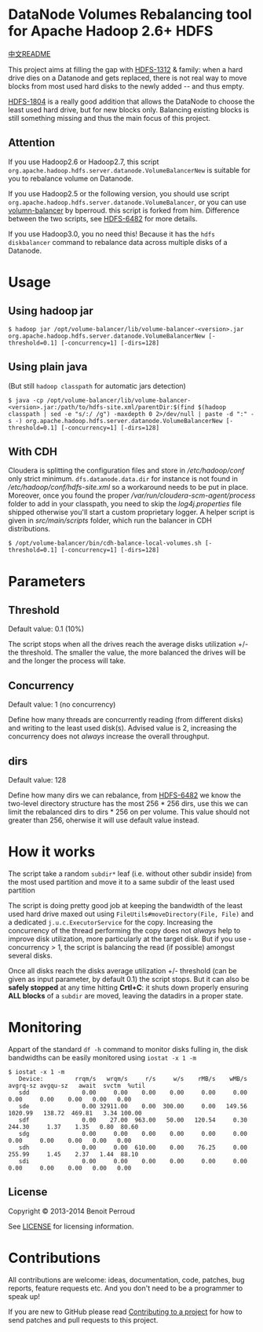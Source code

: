 DataNode Volumes Rebalancing tool for Apache Hadoop 2.6+ HDFS
===============

[中文README](Chinese.md)

This project aims at filling the gap with [HDFS-1312](https://issues.apache.org/jira/browse/HDFS-1312) & family: when a hard drive dies on a Datanode and gets replaced, there is not real way to move blocks from most used hard disks to the newly added -- and thus empty.

[HDFS-1804](https://issues.apache.org/jira/browse/HDFS-1804) is a really good addition that allows the DataNode to choose the least used hard drive, but for new blocks only. Balancing existing blocks is still something missing and thus the main focus of this project.

## Attention

If you use Hadoop2.6 or Hadoop2.7, this script `org.apache.hadoop.hdfs.server.datanode.VolumeBalancerNew` is suitable for you to rebalance volume on Datanode.

If you use Hadoop2.5 or the following version, you should use script `org.apache.hadoop.hdfs.server.datanode.VolumeBalancer`, or you can use [volumn-balancer](https://github.com/killerwhile/volume-balancer) by bperroud. this script is forked from him. Difference between the two scripts, see [HDFS-6482](https://issues.apache.org/jira/browse/HDFS-6482) for more details.

If you use Hadoop3.0, you no need this! Because it has the `hdfs diskbalancer` command to rebalance data across multiple disks of a Datanode.

# Usage

## Using hadoop jar

```
$ hadoop jar /opt/volume-balancer/lib/volume-balancer-<version>.jar org.apache.hadoop.hdfs.server.datanode.VolumeBalancerNew [-threshold=0.1] [-concurrency=1] [-dirs=128]
```

## Using plain java

(But still ``hadoop classpath`` for automatic jars detection)

```
$ java -cp /opt/volume-balancer/lib/volume-balancer-<version>.jar:/path/to/hdfs-site.xml/parentDir:$(find $(hadoop classpath | sed -e "s/:/ /g") -maxdepth 0 2>/dev/null | paste -d ":" -s -) org.apache.hadoop.hdfs.server.datanode.VolumeBalancerNew [-threshold=0.1] [-concurrency=1] [-dirs=128]
```

## With CDH

Cloudera is splitting the configuration files and store in _/etc/hadoop/conf_ only strict minimum. ``dfs.datanode.data.dir`` for instance is not found in _/etc/hadoop/conf/hdfs-site.xml_ so a workaround needs to be put in place. Moreover, once you found the proper _/var/run/cloudera-scm-agent/process_ folder to add in your classpath, you need to skip the _log4j.properties_ file shipped otherwise you'll start a custom proprietary logger. A helper script is given in _src/main/scripts_ folder, which run the balancer in CDH distributions.

```
$ /opt/volume-balancer/bin/cdh-balance-local-volumes.sh [-threshold=0.1] [-concurrency=1] [-dirs=128]
```

# Parameters

## Threshold

Default value: 0.1 (10%)

The script stops when all the drives reach the average disks utilization +/- the threshold.
The smaller the value, the more balanced the drives will be and the longer the process will take.

## Concurrency

Default value: 1 (no concurrency)

Define how many threads are concurrently reading (from different disks) and writing to the least used disk(s).
Advised value is 2, increasing the concurrency does not *always* increase the overall throughput.

## dirs

Default value: 128

Define how many dirs we can rebalance, from [HDFS-6482](https://issues.apache.org/jira/browse/HDFS-6482) we know the two-level directory structure has the most 256 * 256 dirs, use this we can limit the rebalanced dirs to dirs * 256 on per volume.
This value should not greater than 256, oherwise it will use default value instead.

# How it works

The script take a random ``subdir*`` leaf (i.e. without other subdir inside) from the most used partition
and move it to a same subdir of the least used partition

The script is doing pretty good job at keeping the bandwidth of the least used hard drive maxed out using
``FileUtils#moveDirectory(File, File)`` and a dedicated ``j.u.c.ExecutorService`` for the copy. Increasing the
concurrency of the thread performing the copy does not *always* help to improve disk utilization, more particularly
at the target disk. But if you use -concurrency > 1, the script is balancing the read (if possible) amongst several
disks.

Once all disks reach the disks average utilization +/- threshold (can be given as input parameter, by default 0.1)
the script stops. But it can also be **safely stopped** at any time hitting **Crtl+C**: it shuts down properly ensuring **ALL
blocks** of a ``subdir`` are moved, leaving the datadirs in a proper state.

# Monitoring

Appart of the standard ``df -h`` command to monitor disks fulling in, the disk bandwidths can be easily monitored using ``iostat -x 1 -m``

```
$ iostat -x 1 -m
   Device:         rrqm/s   wrqm/s     r/s     w/s    rMB/s    wMB/s avgrq-sz avgqu-sz   await  svctm  %util
   sdd               0.00     0.00    0.00    0.00     0.00     0.00     0.00     0.00    0.00   0.00   0.00
   sde               0.00 32911.00    0.00  300.00     0.00   149.56  1020.99   138.72  469.81   3.34 100.00
   sdf               0.00    27.00  963.00   50.00   120.54     0.30   244.30     1.37    1.35   0.80  80.60
   sdg               0.00     0.00    0.00    0.00     0.00     0.00     0.00     0.00    0.00   0.00   0.00
   sdh               0.00     0.00  610.00    0.00    76.25     0.00   255.99     1.45    2.37   1.44  88.10
   sdi               0.00     0.00    0.00    0.00     0.00     0.00     0.00     0.00    0.00   0.00   0.00
```

## License

Copyright © 2013-2014 Benoit Perroud

See [LICENSE](LICENSE) for licensing information.

# Contributions

All contributions are welcome: ideas, documentation, code, patches, bug reports, feature requests etc.  And you don't
need to be a programmer to speak up!

If you are new to GitHub please read [Contributing to a project](https://help.github.com/articles/fork-a-repo) for how
to send patches and pull requests to this project.


